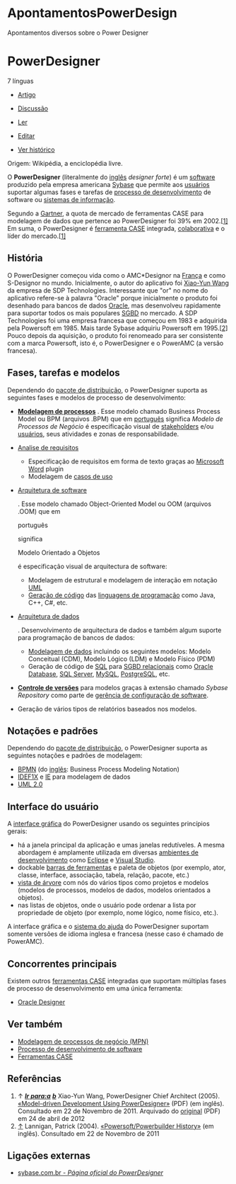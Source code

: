# ApontamentosPowerDesign
Apontamentos diversos sobre o Power Designer



# PowerDesigner

7 línguas

- [Artigo](https://pt.wikipedia.org/wiki/PowerDesigner)
- [Discussão](https://pt.wikipedia.org/wiki/Discussão:PowerDesigner)

- [Ler](https://pt.wikipedia.org/wiki/PowerDesigner)
- [Editar](https://pt.wikipedia.org/w/index.php?title=Especial:Entrar&returnto=PowerDesigner)
- [Ver histórico](https://pt.wikipedia.org/w/index.php?title=PowerDesigner&action=history)

Origem: Wikipédia, a enciclopédia livre.

O **PowerDesigner** (literalmente do [inglês](https://pt.wikipedia.org/wiki/Língua_inglesa) *designer forte*) é um [software](https://pt.wikipedia.org/wiki/Software_aplicativo) produzido pela empresa americana [Sybase](https://pt.wikipedia.org/wiki/Sybase) que permite aos [usuários](https://pt.wikipedia.org/wiki/Usuário) suportar algumas fases e tarefas de [processo de desenvolvimento](https://pt.wikipedia.org/wiki/Processo_de_desenvolvimento_de_software) de software ou [sistemas de informação](https://pt.wikipedia.org/wiki/Sistema_de_informação).

Segundo a [Gartner](https://pt.wikipedia.org/wiki/Gartner_Group), a quota de mercado de ferramentas CASE para modelagem de dados que pertence ao PowerDesigner foi 39% em 2002.[[1\]](https://pt.wikipedia.org/wiki/PowerDesigner#cite_note-Yun-Wang-1) Em suma, o PowerDesigner é [ferramenta CASE](https://pt.wikipedia.org/wiki/Ferramenta_CASE) integrada, [colaborativa](https://pt.wikipedia.org/wiki/Software_colaborativo) e o líder do mercado.[[1\]](https://pt.wikipedia.org/wiki/PowerDesigner#cite_note-Yun-Wang-1)





## História

O PowerDesigner começou vida como o AMC*Designor na [França](https://pt.wikipedia.org/wiki/França) e como S-Designor no mundo. Inicialmente, o autor do aplicativo foi [Xiao-Yun Wang](https://pt.wikipedia.org/w/index.php?title=Xiao-Yun_Wang&action=edit&redlink=1) da empresa de SDP Technologies. Interessante que "or" no nome do aplicativo refere-se à palavra "Oracle" porque inicialmente o produto foi desenhado para bancos de dados [Oracle](https://pt.wikipedia.org/wiki/Oracle_(banco_de_dados)), mas desenvolveu rapidamente para suportar todos os mais populares [SGBD](https://pt.wikipedia.org/wiki/Sistema_de_gerenciamento_de_banco_de_dados) no mercado. A SDP Technologies foi uma empresa francesa que começou em 1983 e adquirida pela Powersoft em 1985. Mais tarde Sybase adquiriu Powersoft em 1995.[[2\]](https://pt.wikipedia.org/wiki/PowerDesigner#cite_note-Lannigan-2) Pouco depois da aquisição, o produto foi renomeado para ser consistente com a marca Powersoft, isto é, o PowerDesigner e o PowerAMC (a versão francesa).

## Fases, tarefas e modelos

Dependendo do [pacote de distribuição](https://pt.wikipedia.org/wiki/Pacote_de_software), o PowerDesigner suporta as seguintes fases e modelos de processo de desenvolvimento:

- **[Modelagem de processos](https://pt.wikipedia.org/wiki/Modelagem_de_processos_de_negócio)** . Esse modelo chamado Business Process Model ou BPM (arquivos .BPM) que em [português](https://pt.wikipedia.org/wiki/Língua_portuguesa) significa *Modelo de Processos de Negócio* é especificação visual de [stakeholders](https://pt.wikipedia.org/wiki/Stakeholder) e/ou [usuários](https://pt.wikipedia.org/wiki/Usuário), seus atividades e zonas de responsabilidade.

- [Analise de requisitos](https://pt.wikipedia.org/wiki/Analise_de_requisitos_de_software)
  - Especificação de requisitos em forma de texto graças ao [Microsoft Word](https://pt.wikipedia.org/wiki/Microsoft_Word) plugin
  - Modelagem de [casos de uso](https://pt.wikipedia.org/wiki/Caso_de_uso)

- [Arquitetura de software](https://pt.wikipedia.org/wiki/Arquitetura_de_software) 

  . Esse modelo chamado Object-Oriented Model ou OOM (arquivos .OOM) que em

   

  português

   

  significa

   

  Modelo Orientado a Objetos

   

  é especificação visual de arquitectura de software:

  - Modelagem de estrutural e modelagem de interação em notação [UML](https://pt.wikipedia.org/wiki/UML)
  - [Geração de código](https://pt.wikipedia.org/wiki/Gerador_de_código) das [linguagens de programação](https://pt.wikipedia.org/wiki/Linguagem_de_programação) como Java, C++, C#, etc.

- [Arquitetura de dados](https://pt.wikipedia.org/wiki/Arquitetura_de_dados) 

  . Desenvolvimento de arquitectura de dados e também algum suporte para programação de bancos de dados:

  - [Modelagem de dados](https://pt.wikipedia.org/wiki/Modelagem_de_dados) incluindo os seguintes modelos: Modelo Conceitual (CDM), Modelo Lógico (LDM) e Modelo Físico (PDM)
  - Geração de código de [SQL](https://pt.wikipedia.org/wiki/SQL) para [SGBD relacionais](https://pt.wikipedia.org/wiki/Sistema_de_gerenciamento_de_banco_de_dados_relacional) como [Oracle Database](https://pt.wikipedia.org/wiki/Oracle), [SQL Server](https://pt.wikipedia.org/wiki/Microsoft_SQL_Server), [MySQL](https://pt.wikipedia.org/wiki/MySQL), [PostgreSQL](https://pt.wikipedia.org/wiki/PostgreSQL), etc.

- **[Controle de versões](https://pt.wikipedia.org/wiki/Sistema_de_controle_de_versão)** para modelos graças à extensão chamado *Sybase Repository* como parte de [gerência de configuração de software](https://pt.wikipedia.org/wiki/Gerência_de_configuração_de_software).

- Geração de vários tipos de relatórios baseados nos modelos.



## Notações e padrões

Dependendo do [pacote de distribuição](https://pt.wikipedia.org/wiki/Pacote_de_software), o PowerDesigner suporta as seguintes notações e padrões de modelagem:

- [BPMN](https://pt.wikipedia.org/wiki/BPMN) (do [inglês](https://pt.wikipedia.org/wiki/Língua_inglesa): Business Process Modeling Notation)
- [IDEF1X](https://pt.wikipedia.org/w/index.php?title=IDEF1X&action=edit&redlink=1) e [IE](https://pt.wikipedia.org/w/index.php?title=IE_(computação)&action=edit&redlink=1) para modelagem de dados
- [UML 2.0](https://pt.wikipedia.org/wiki/UML)



## Interface do usuário

A [interface gráfica](https://pt.wikipedia.org/wiki/Interface_gráfica_do_utilizador) do PowerDesigner usando os seguintes princípios gerais:

- há a janela principal da aplicação e umas janelas redutíveles. A mesma abordagem é amplamente utilizada em diversas [ambientes de desenvolvimento](https://pt.wikipedia.org/wiki/Ambiente_de_desenvolvimento_integrado) como [Eclipse](https://pt.wikipedia.org/wiki/Eclipse_(IDE)) e [Visual Studio](https://pt.wikipedia.org/wiki/Microsoft_Visual_Studio).
- dockable [barras de ferramentas](https://pt.wikipedia.org/wiki/Barra_de_ferramentas) e paleta de objetos (por exemplo, ator, classe, interface, associação, tabela, relação, pacote, etc.)
- [vista de árvore](https://pt.wikipedia.org/wiki/Tree_view) com nós do vários tipos como projetos e modelos (modelos de processos, modelos de dados, modelos orientados a objetos).
- nas listas de objetos, onde o usuário pode ordenar a lista por propriedade de objeto (por exemplo, nome lógico, nome físico, etc.).

A interface gráfica e o [sistema do ajuda](https://pt.wikipedia.org/w/index.php?title=Ajuda_de_programa&action=edit&redlink=1) do PowerDesigner suportam somente versões de idioma inglesa e francesa (nesse caso é chamado de PowerAMC).

## Concorrentes principais

Existem outros [ferramentas CASE](https://pt.wikipedia.org/wiki/Ferramenta_CASE) integradas que suportam múltiplas fases de processo de desenvolvimento em uma única ferramenta:

- [Oracle Designer](https://pt.wikipedia.org/wiki/Oracle_Designer)



## Ver também

- [Modelagem de processos de negócio (MPN)](https://pt.wikipedia.org/wiki/Business_Process_Modeling)
- [Processo de desenvolvimento de software](https://pt.wikipedia.org/wiki/Processo_de_desenvolvimento_de_software)
- [Ferramentas CASE](https://pt.wikipedia.org/wiki/Ferramentas_CASE)



## Referências

1. ↑ ***[Ir para:a](https://pt.wikipedia.org/wiki/PowerDesigner#cite_ref-Yun-Wang_1-0)*** ***[b](https://pt.wikipedia.org/wiki/PowerDesigner#cite_ref-Yun-Wang_1-1)*** Xiao-Yun Wang, PowerDesigner Chief Architect (2005). [«Model-driven Development Using PowerDesigner»](https://web.archive.org/web/20120424230208/http://download.sybase.com/presentation/TW2005/DEV427.pdf) (PDF) (em inglês). Consultado em 22 de Novembro de 2011. Arquivado do [original](http://download.sybase.com/presentation/TW2005/DEV427.pdf) (PDF) em 24 de abril de 2012
2. [↑](https://pt.wikipedia.org/wiki/PowerDesigner#cite_ref-Lannigan_2-0) Lannigan, Patrick (2004). [«Powersoft/Powerbuilder History»](http://www.lannigan.org/powersoft_powerbuilder_history.htm) (em inglês). Consultado em 22 de Novembro de 2011



## Ligações externas

- [sybase.com.br - *Página oficial do PowerDesigner*](http://www.sybase.com.br/products/developmentintegration/powerdesigner)
